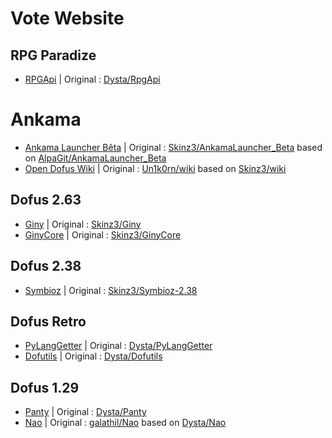 # Vote Website
## RPG Paradize
- [RPGApi](https://github.com/emulafork/SV.RpgApi) | Original : [Dysta/RpgApi](https://github.com/Dysta/RpgApi)
# Ankama
- [Ankama Launcher Bêta](https://github.com/emulafork/Dofus.AnkamaLauncher_Beta) | Original : [Skinz3/AnkamaLauncher_Beta](https://github.com/Skinz3/AnkamaLauncher_Beta) based on [AlpaGit/AnkamaLauncher_Beta](https://github.com/AlpaGit/AnkamaLauncher_Beta)
- [Open Dofus Wiki](https://github.com/emulafork/Dofus.OpenWiki) | Original : [Un1k0rn/wiki](https://github.com/Un1k0rn/wiki) based on [Skinz3/wiki](https://github.com/Skinz3/wiki)
## Dofus 2.63
- [Giny](https://github.com/emulafork/Dofus.Giny) | Original : [Skinz3/Giny](https://github.com/Skinz3/Giny/tree/2.63)
- [GinyCore](https://github.com/emulafork/Dofus.GinyCore) | Original : [Skinz3/GinyCore](https://github.com/Skinz3/GinyCore)
## Dofus 2.38
- [Symbioz](https://github.com/emulafork/Dofus.Symbioz) | Original : [Skinz3/Symbioz-2.38](https://github.com/Skinz3/Symbioz-2.38)
## Dofus Retro
- [PyLangGetter](https://github.com/emulafork/DRetro.PyLangGetter) | Original : [Dysta/PyLangGetter](https://github.com/Dysta/PyLangGetter)
- [Dofutils](https://github.com/emulafork/DRetro.Dofutils) | Original : [Dysta/Dofutils](https://github.com/Dysta/Dofutils)
## Dofus 1.29
- [Panty](https://github.com/Tsunyka/D1.Panty) | Original : [Dysta/Panty](https://github.com/Dysta/Panty)
- [Nao](https://github.com/emulafork/D1.Nao) | Original : [galathil/Nao](https://github.com/galathil/Nao) based on [Dysta/Nao](https://github.com/Dysta/Nao)
